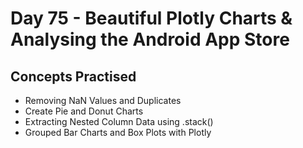 # Day 75 - Beautiful Plotly Charts & Analysing the Android App Store
## Concepts Practised
- Removing NaN Values and Duplicates
- Create Pie and Donut Charts
- Extracting Nested Column Data using .stack()
- Grouped Bar Charts and Box Plots with Plotly
